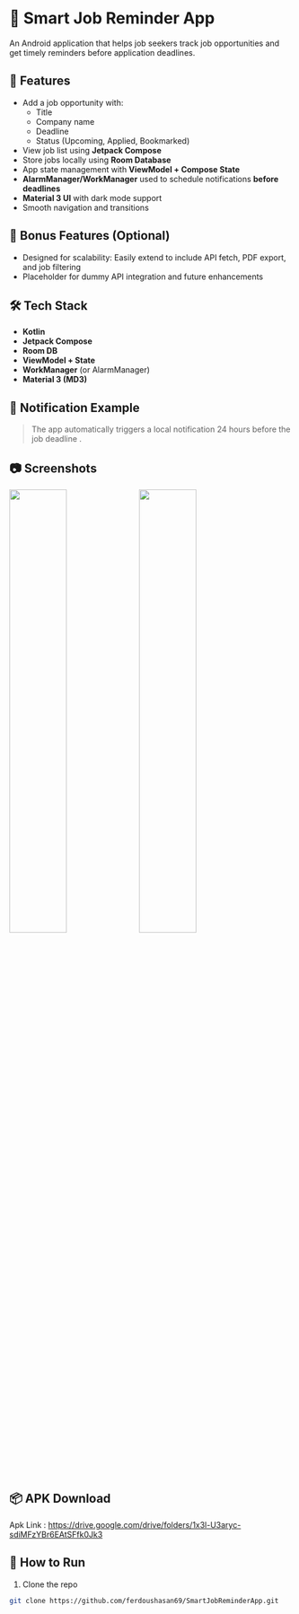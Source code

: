 # 📌 Smart Job Reminder App

An Android application that helps job seekers track job opportunities and get timely reminders before application deadlines.

## 📱 Features

- Add a job opportunity with:
  - Title
  - Company name
  - Deadline
  - Status (Upcoming, Applied, Bookmarked)
- View job list using **Jetpack Compose**
- Store jobs locally using **Room Database**
- App state management with **ViewModel + Compose State**
- **AlarmManager/WorkManager** used to schedule notifications **before deadlines**
- **Material 3 UI** with dark mode support
- Smooth navigation and transitions

## 🚀 Bonus Features (Optional)
- Designed for scalability: Easily extend to include API fetch, PDF export, and job filtering
- Placeholder for dummy API integration and future enhancements

## 🛠 Tech Stack

- **Kotlin**
- **Jetpack Compose**
- **Room DB**
- **ViewModel + State**
- **WorkManager** (or AlarmManager)
- **Material 3 (MD3)**

## 🔔 Notification Example

> The app automatically triggers a local notification 24 hours before the job deadline .

## 📷 Screenshots

<p float="left">
  <img src="https://github.com/user-attachments/assets/aada343f-b99f-49c7-b0e3-6a8364736f13" width="45%" />
  <img src="https://github.com/user-attachments/assets/28250ad1-e9b4-43e3-bc51-bba7f18aac9a" width="45%" />
</p>

## 📦 APK Download

Apk Link : https://drive.google.com/drive/folders/1x3l-U3aryc-sdiMFzYBr6EAtSFfk0Jk3
## 📂 How to Run

1. Clone the repo
```bash
git clone https://github.com/ferdoushasan69/SmartJobReminderApp.git
